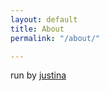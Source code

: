 ```yaml
---
layout: default
title: About
permalink: "/about/"

---
```

run by [justina](http://jusv.co "justina")